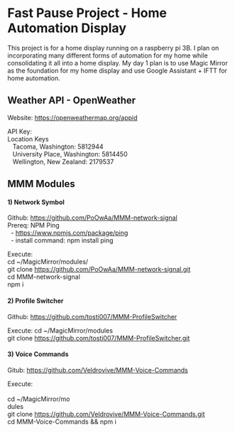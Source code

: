 # Fast Pause Project - Home Automation Display

This project is for a home display running on a raspberry pi 3B. I plan on incorporating many different forms of automation for my home while consolidating it all into a home display. My day 1 plan is to use Magic Mirror as the foundation for my home display and use Google Assistant + IFTT for home automation.



## Weather API - OpenWeather
Website: https://openweathermap.org/appid

API Key:<br/>
Location Keys <br/>
&nbsp;&nbsp;&nbsp;Tacoma, Washington: 5812944 <br/>
&nbsp;&nbsp;&nbsp;University Place, Washington: 5814450<br/>
&nbsp;&nbsp;&nbsp;Wellington, New Zealand: 2179537<br/>



## MMM Modules

#### 1) Network Symbol
Github: https://github.com/PoOwAa/MMM-network-signal<br/>
Prereq: NPM Ping<br/>
&nbsp;&nbsp;- https://www.npmjs.com/package/ping<br/>
&nbsp;&nbsp;- install command: npm install ping<br/>

Execute: <br/>
cd ~/MagicMirror/modules/<br/>
git clone https://github.com/PoOwAa/MMM-network-signal.git<br/>
cd MMM-network-signal<br/>
npm i<br/>

#### 2) Profile Switcher
Github: https://github.com/tosti007/MMM-ProfileSwitcher<br/>

Execute: 
cd ~/MagicMirror/modules<br/>
git clone https://github.com/tosti007/MMM-ProfileSwitcher.git<br/>

#### 3) Voice Commands
Gitub: https://github.com/Veldrovive/MMM-Voice-Commands

Execute: <br/><br/>
cd ~/MagicMirror/mo<br/>dules<br/>
git clone https://github.com/Veldrovive/MMM-Voice-Commands.git<br/>
cd MMM-Voice-Commands && npm i<br/>
